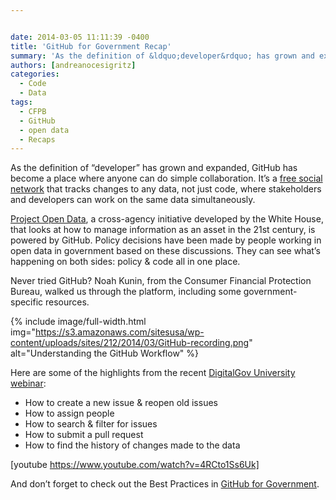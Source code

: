 ```yaml
---


date: 2014-03-05 11:11:39 -0400
title: 'GitHub for Government Recap'
summary: 'As the definition of &ldquo;developer&rdquo; has grown and expanded, GitHub has become a place where anyone can do simple collaboration. It&rsquo;s a&nbsp;free social network that tracks changes to any data, not just code, where stakeholders and developers can work on the same data simultaneously. Project Open Data, a cross-agency initiative developed by the White House,'
authors: [andreanocesigritz]
categories:
  - Code
  - Data
tags:
  - CFPB
  - GitHub
  - open data
  - Recaps
---
```


As the definition of “developer” has grown and expanded, GitHub has become a place where anyone can do simple collaboration. It’s a [free social network](https://www.WHATEVER/resources/negotiated-terms-of-service-agreements/) that tracks changes to any data, not just code, where stakeholders and developers can work on the same data simultaneously.

[Project Open Data](http://project-open-data.github.io/), a cross-agency initiative developed by the White House, that looks at how to manage information as an asset in the 21st century, is powered by GitHub. Policy decisions have been made by people working in open data in government based on these discussions. They can see what’s happening on both sides: policy & code all in one place.

Never tried GitHub? Noah Kunin, from the Consumer Financial Protection Bureau, walked us through the platform, including some government-specific resources.


{% include image/full-width.html img="https://s3.amazonaws.com/sitesusa/wp-content/uploads/sites/212/2014/03/GitHub-recording.png" alt="Understanding the GitHub Workflow" %}

Here are some of the highlights from the recent [DigitalGov University webinar](https://www.WHATEVER/events/):

  * How to create a new issue & reopen old issues
  * How to assign people
  * How to search & filter for issues
  * How to submit a pull request
  * How to find the history of changes made to the data

[youtube https://www.youtube.com/watch?v=4RCto1Ss6Uk]

And don’t forget to check out the Best Practices in [GitHub for Government](https://github.com/government/welcome).